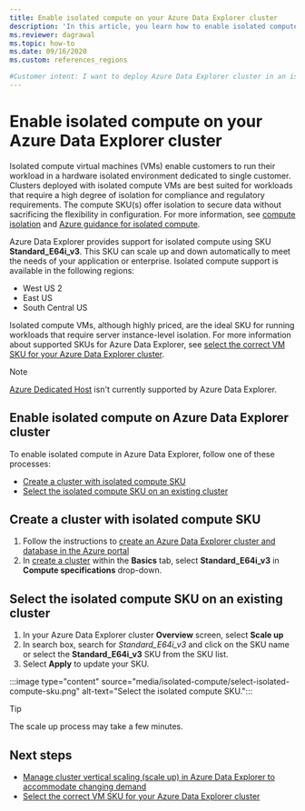 ```yaml
---
title: Enable isolated compute on your Azure Data Explorer cluster
description: 'In this article, you learn how to enable isolated compute on your Azure Data Explorer cluster by selecting the correct SKU.'
ms.reviewer: dagrawal
ms.topic: how-to
ms.date: 09/16/2020
ms.custom: references_regions

#Customer intent: I want to deploy Azure Data Explorer cluster in an isolated compute SKU.
---
```


# Enable isolated compute on your Azure Data Explorer cluster

Isolated compute virtual machines (VMs) enable customers to run their workload in a hardware isolated environment dedicated to single customer. Clusters deployed with isolated compute VMs are best suited for workloads that require a high degree of isolation for compliance and regulatory requirements. The compute SKU(s) offer isolation to secure data without sacrificing the flexibility in configuration. For more information, see [compute isolation](/azure/security/fundamentals/isolation-choices#compute-isolation) and [Azure guidance for isolated compute](/azure/azure-government/azure-secure-isolation-guidance#compute-isolation). 

Azure Data Explorer provides support for isolated compute using SKU **Standard_E64i_v3**. This SKU can scale up and down automatically to meet the needs of your application or enterprise. Isolated compute support is available in the following regions:
* West US 2
* East US 
* South Central US

Isolated compute VMs, although highly priced, are the ideal SKU for running workloads that require server instance-level isolation. For more information about supported SKUs for Azure Data Explorer, see [select the correct VM SKU for your Azure Data Explorer cluster](manage-cluster-choose-sku.md).

> [!NOTE]
> [Azure Dedicated Host](https://azure.microsoft.com/services/virtual-machines/dedicated-host/) isn't currently supported by Azure Data Explorer. 

## Enable isolated compute on Azure Data Explorer cluster 

To enable isolated compute in Azure Data Explorer, follow one of these processes:
* [Create a cluster with isolated compute SKU](#create-a-cluster-with-isolated-compute-sku)
* [Select the isolated compute SKU on an existing cluster](#select-the-isolated-compute-sku-on-an-existing-cluster)

## Create a cluster with isolated compute SKU

1. Follow the instructions to [create an Azure Data Explorer cluster and database in the Azure portal](create-cluster-database-quickstart.md)
2. In [create a cluster](create-cluster-database-quickstart.md#create-a-cluster) within the **Basics** tab, select **Standard_E64i_v3** in **Compute specifications** drop-down.

## Select the isolated compute SKU on an existing cluster

1. In your Azure Data Explorer cluster **Overview** screen, select **Scale up**
1. In search box, search for *Standard_E64i_v3* and click on the SKU name or select the **Standard_E64i_v3** SKU from the SKU list.
1. Select **Apply** to update your SKU. 

:::image type="content" source="media/isolated-compute/select-isolated-compute-sku.png" alt-text="Select the isolated compute SKU.":::

> [!TIP]
> The scale up process may take a few minutes.

## Next steps

* [Manage cluster vertical scaling (scale up) in Azure Data Explorer to accommodate changing demand](manage-cluster-vertical-scaling.md)
* [Select the correct VM SKU for your Azure Data Explorer cluster](manage-cluster-choose-sku.md)
